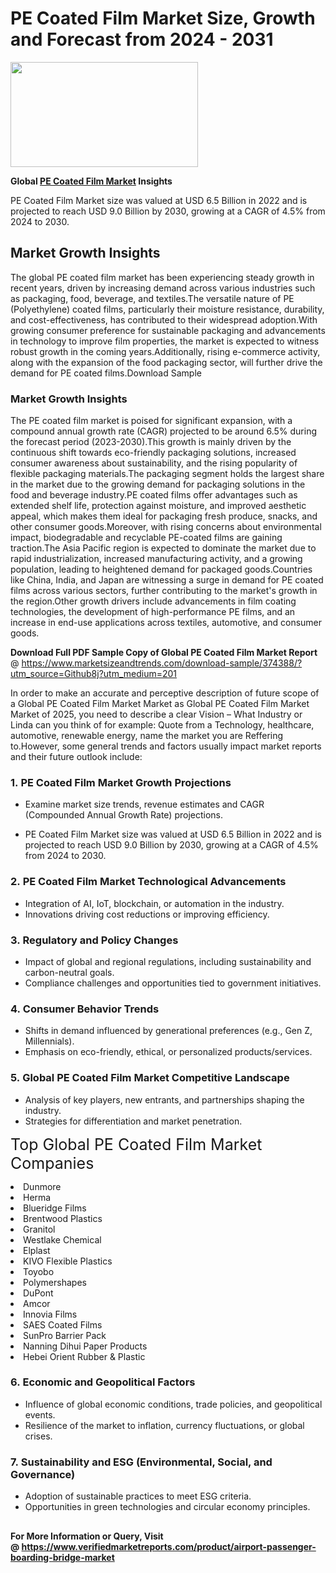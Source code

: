 <H1>PE Coated Film Market Size, Growth and Forecast from 2024 - 2031</H1><img class="aligncenter size-medium wp-image-584254" src="https://thirdeyenews.in/wp-content/uploads/2024/09/Global-Market-Research-300x168.jpeg" alt="" width="300" height="168" /><p><strong>Global&nbsp;<a href="https://www.marketsizeandtrends.com/download-sample/374388/?utm_source=Github8j?utm_medium=201">PE Coated Film Market</a> Insights</strong></p><p>PE Coated Film Market size was valued at USD 6.5 Billion in 2022 and is projected to reach USD 9.0 Billion by 2030, growing at a CAGR of 4.5% from 2024 to 2030.</p><p><h2>Market Growth Insights</h2> The global PE coated film market has been experiencing steady growth in recent years, driven by increasing demand across various industries such as packaging, food, beverage, and textiles.The versatile nature of PE (Polyethylene) coated films, particularly their moisture resistance, durability, and cost-effectiveness, has contributed to their widespread adoption.With growing consumer preference for sustainable packaging and advancements in technology to improve film properties, the market is expected to witness robust growth in the coming years.Additionally, rising e-commerce activity, along with the expansion of the food packaging sector, will further drive the demand for PE coated films.Download Sample <h3>Market Growth Insights</h3> The PE coated film market is poised for significant expansion, with a compound annual growth rate (CAGR) projected to be around 6.5% during the forecast period (2023-2030).This growth is mainly driven by the continuous shift towards eco-friendly packaging solutions, increased consumer awareness about sustainability, and the rising popularity of flexible packaging materials.The packaging segment holds the largest share in the market due to the growing demand for packaging solutions in the food and beverage industry.PE coated films offer advantages such as extended shelf life, protection against moisture, and improved aesthetic appeal, which makes them ideal for packaging fresh produce, snacks, and other consumer goods.Moreover, with rising concerns about environmental impact, biodegradable and recyclable PE-coated films are gaining traction.The Asia Pacific region is expected to dominate the market due to rapid industrialization, increased manufacturing activity, and a growing population, leading to heightened demand for packaged goods.Countries like China, India, and Japan are witnessing a surge in demand for PE coated films across various sectors, further contributing to the market's growth in the region.Other growth drivers include advancements in film coating technologies, the development of high-performance PE films, and an increase in end-use applications across textiles, automotive, and consumer goods.</p><p><span class=""><strong>Download Full PDF Sample Copy of Global PE Coated Film Market Report</strong> @ <a href="https://www.marketsizeandtrends.com/download-sample/374388/?utm_source=Github8j?utm_medium=201" target="_blank">https://www.marketsizeandtrends.com/download-sample/374388/?utm_source=Github8j?utm_medium=201</a></span></p><p>In order to make an accurate and perceptive description of future scope of a Global&nbsp;PE Coated Film Market Market as Global&nbsp;PE Coated Film Market Market of 2025, you need to describe a clear Vision &ndash; What Industry or Linda can you think of for example: Quote from a Technology, healthcare, automotive, renewable energy, name the market you are Reffering to.However, some general trends and factors usually impact market reports and their future outlook include:</p><h3>1.&nbsp;<strong>PE Coated Film Market Growth Projections</strong></h3><ul><li>Examine market size trends, revenue estimates and CAGR (Compounded Annual Growth Rate) projections.</li><li><p>PE Coated Film Market size was valued at USD 6.5 Billion in 2022 and is projected to reach USD 9.0 Billion by 2030, growing at a CAGR of 4.5% from 2024 to 2030.</p></li></ul><h3>2.&nbsp;<strong>PE Coated Film Market Technological Advancements</strong></h3><ul><li>Integration of AI, IoT, blockchain, or automation in the industry.</li><li>Innovations driving cost reductions or improving efficiency.</li></ul><h3>3.&nbsp;<strong>Regulatory and Policy Changes</strong></h3><ul><li>Impact of global and regional regulations, including sustainability and carbon-neutral goals.</li><li>Compliance challenges and opportunities tied to government initiatives.</li></ul><h3>4.&nbsp;<strong>Consumer Behavior Trends</strong></h3><ul><li>Shifts in demand influenced by generational preferences (e.g., Gen Z, Millennials).</li><li>Emphasis on eco-friendly, ethical, or personalized products/services.</li></ul><h3>5.&nbsp;<strong>Global PE Coated Film Market Competitive Landscape</strong></h3><ul><li>Analysis of key players, new entrants, and partnerships shaping the industry.</li><li>Strategies for differentiation and market penetration.</li></ul><p data-pm-slice="1 1 []"><span style="color: inherit; font-family: inherit; font-size: 25px;">Top Global PE Coated Film Market Companies</span></p><div class="" data-test-id=""><p><li>Dunmore</li><li> Herma</li><li> Blueridge Films</li><li> Brentwood Plastics</li><li> Granitol</li><li> Westlake Chemical</li><li> Elplast</li><li> KIVO Flexible Plastics</li><li> Toyobo</li><li> Polymershapes</li><li> DuPont</li><li> Amcor</li><li> Innovia Films</li><li> SAES Coated Films</li><li> SunPro Barrier Pack</li><li> Nanning Dihui Paper Products</li><li> Hebei Orient Rubber & Plastic</li></p></div><h3>6.&nbsp;<strong>Economic and Geopolitical Factors</strong></h3><ul><li>Influence of global economic conditions, trade policies, and geopolitical events.</li><li>Resilience of the market to inflation, currency fluctuations, or global crises.</li></ul><h3>7.&nbsp;<strong>Sustainability and ESG (Environmental, Social, and Governance)</strong></h3><ul><li>Adoption of sustainable practices to meet ESG criteria.</li><li>Opportunities in green technologies and circular economy principles.</li></ul><h2><strong style="font-size: 14px;">For More Information or Query, Visit @&nbsp;</strong><a style="background-color: #ffffff; font-size: 14px;" href="https://www.marketsizeandtrends.com/report/pe-coated-film-market/" target="_blank">https://www.verifiedmarketreports.com/product/airport-passenger-boarding-bridge-market</a></h2>